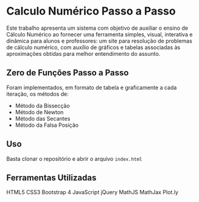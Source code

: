 # Calculo Numérico Passo a Passo

Este trabalho apresenta um sistema com objetivo de auxiliar o ensino de Cálculo Numérico ao fornecer uma ferramenta simples, visual, interativa e dinâmica para alunos e professores: um site para resolução de problemas de cálculo numérico, com auxílio de gráficos e tabelas associadas às aproximações obtidas para melhor entendimento do assunto.

## Zero de Funções Passo a Passo

Foram implementados, em formato de tabela e graficamente a cada iteração, os métodos de:
 - Método da Bissecção
 - Método de Newton
 - Método das Secantes
 - Método da Falsa Posição

## Uso

Basta clonar o repositório e abrir o arquivo `index.html`

## Ferramentas Utilizadas

HTML5
CSS3
Bootstrap 4
JavaScript
jQuery
MathJS
MathJax
Plot.ly